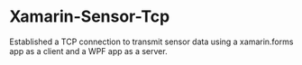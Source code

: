 # Xamarin-Sensor-Tcp
Established a TCP connection to transmit sensor data using a xamarin.forms app as a client and a WPF app as a server.

